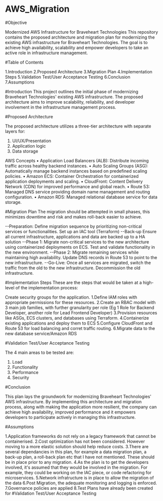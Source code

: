 # AWS_Migration

#Objective

Modernized AWS Infrastructure for Braveheart Technologies
This repository contains the proposed architecture and migration plan for modernizing the existing AWS infrastructure for Braveheart Technologies. The goal is to achieve high availability, scalability and empower developers to take an active role in infrastructure management.

#Table of Contents

1.Introduction
2.Proposed Architecture
3.Migration Plan
4.Implementation Steps
5.Validation Test/User Acceptance Testing
6.Conclusion
7.Assumptions

#Introduction
This project outlines the initial phase of modernizing Braveheart Technologies' existing AWS infrastructure. The proposed architecture aims to improve scalability, reliability, and developer involvement in the infrastructure management process.

#Proposed Architecture

The proposed architecture utilizes a three-tier architecture with separate layers for:

1.	UI/UX/Presentation
2.	Application logic
3.	Data storage 

AWS Concepts
•	Application Load Balancers (ALB): Distribute incoming traffic across healthy backend instances.
•	Auto Scaling Groups (ASG): Automatically manage backend instances based on predefined scaling policies.
•	Amazon ECS: Container Orchestration for containerized application deployments and scaling.
•	CloudFront: Content Delivery Network (CDN) for improved performance and global reach.
•	Route 53: Managed DNS service providing domain name management and routing configuration.
•	Amazon RDS: Managed relational database service for data storage.

#Migration Plan
The migration should be attempted in small phases, this minimizes downtime and risk and makes roll-back easier to achieve. 

--Preparation:
Define migration sequence by prioritizing non-critical services or functionalities.
Set up an IAC tool (Terraform)
--Back-up
Ensure all current infrastructure, applications and data are backed up to a HA solution
--Phase 1:
Migrate non-critical services to the new architecture using containerized deployments on ECS.
Test and validate functionality in the new environment.
--Phase 2:
Migrate remaining services while maintaining high availability.
Update DNS records in Route 53 to point to the new infrastructure.
--Go-Live:
Once all services are migrated, switch the traffic from the old to the new infrastructure.
Decommission the old infrastructure.

#Implementation Steps
These are the steps that would be taken at a high-level of the implementation process:

Create security groups for the application.
1.Define IAM roles with appropriate permissions for these resources. 
2.Create an RBAC model with 3 main job families, with further granularity per role (Eg 1 Role for Backend Developer, another role for Lead Frontend Developer)
3.Provision resources like ASGs, ECS clusters, and databases using Terraform.
4.Containerize existing applications and deploy them to ECS
5.Configure CloudFront and Route 53 for load balancing and corret traffic routing.
6.Migrate data to the new database service/Amazon RDS

#Validation Test/User Acceptance Testing

The 4 main areas to be tested are: 
  1. Load
  2. Functionality
  3. Performance
  4. Security

#Conclusion

This plan lays the groundwork for modernizing Braveheart Technologies' AWS infrastructure. By implementing this architecture and migration process, along with making the application more resilient, the company can achieve high availability, improved performance and it empowers developers to participate actively in managing this infrastructure. 

#Assumptions

1.Application frameworks do not rely on a legacy framework that cannot be containerised.
2.Cost optimization has not been considered. However moving to a more elastic solution should help reduce costs.
3.There are several dependancies in this plan, for example a data migration plan, a back-up plan, a roll-back plan etc that I have not mentioned. These should be in place prior to any migration.
4.As the plan is to get the developers involved, it's assumed that they would be involved in the migration. For example, they could be working on the IAC piece, or code refactoring for microservices. 
5.Network infratructure is in place to allow the migration of the data
6.Post Migration, the adequate monitoring and logging is enforced.
7.Governance policies are applied 
8.Test Plans have already been created for #Validation Test/User Acceptance Testing



